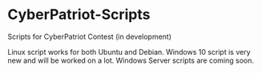 # CyberPatriot-Scripts
Scripts for CyberPatriot Contest (in development)


Linux script works for both Ubuntu and Debian.
Windows 10 script is very new and will be worked on a lot.
Windows Server scripts are coming soon.

